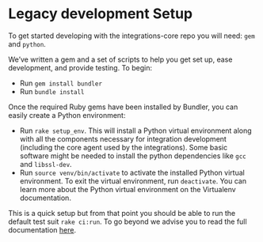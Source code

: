 # Legacy development Setup

To get started developing with the integrations-core repo you will need: `gem`
and `python`.

We’ve written a gem and a set of scripts to help you get set up, ease development,
and provide testing. To begin:

- Run `gem install bundler`
- Run `bundle install`

Once the required Ruby gems have been installed by Bundler, you can easily create
a Python environment:

- Run `rake setup_env`. This will install a Python virtual environment along
  with all the components necessary for integration development (including the
  core agent used by the integrations). Some basic software might be needed to
  install the python dependencies like `gcc` and `libssl-dev`.
- Run `source venv/bin/activate` to activate the installed Python virtual
  environment. To exit the virtual environment, run `deactivate`. You can learn
  more about the Python virtual environment on the Virtualenv documentation.

This is a quick setup but from that point you should be able to run the default
test suit `rake ci:run`.
To go beyond we advise you to read the full documentation [here](http://docs.datadoghq.com/guides/integration_sdk/).
